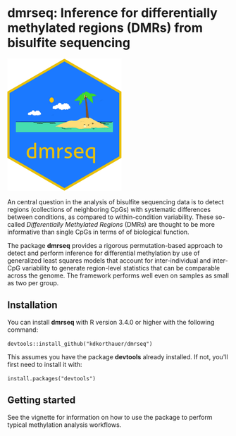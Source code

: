# dmrseq: Inference for differentially methylated regions (DMRs) from bisulfite sequencing

<img src="/inst/sticker/dmrseq.png" height="300"/>

An central question in the analysis of bisulfite sequencing data 
is to detect regions (collections of 
neighboring CpGs) with systematic differences between conditions, 
as compared to within-condition variability. These so-called *Differentially
Methylated Regions* (DMRs) are thought to be more informative than single CpGs 
in terms of of biological function. 

The package **dmrseq** 
provides a rigorous permutation-based approach to
detect and perform inference for differential methylation by use of 
generalized least squares models that account for inter-individual and 
inter-CpG variability to generate region-level statistics that can be
comparable across the genome. The framework performs well even
on samples as small as two per group. 

## Installation

You can install **dmrseq** with R version 3.4.0 or higher
with the following command:

`devtools::install_github("kdkorthauer/dmrseq")`

This assumes you have the package **devtools** already installed. If not, 
you'll first need to install it with:

`install.packages("devtools")`

## Getting started

See the vignette for information on how to use the package to perform
typical methylation analysis workflows.
